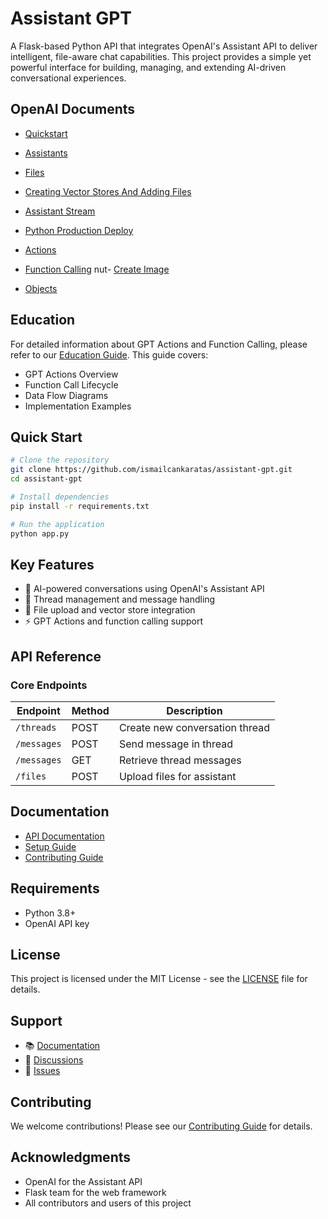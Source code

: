 # Assistant GPT

A Flask-based Python API that integrates OpenAI's Assistant API to deliver intelligent, file-aware chat capabilities. This project provides a simple yet powerful interface for building, managing, and extending AI-driven conversational experiences.


## OpenAI Documents

- [Quickstart](https://platform.openai.com/docs/assistants/quickstart)
- [Assistants](https://platform.openai.com/docs/api-reference/assistants/listAssistants)
- [Files](https://platform.openai.com/docs/api-reference/files/create)
- [Creating Vector Stores And Adding Files](https://platform.openai.com/docs/assistants/tools/file-search/creating-vector-stores-and-adding-files)
- [Assistant Stream](https://github.com/openai/openai-python/blob/main/examples/assistant_stream.py)
- [Python Production Deploy](https://flask.palletsprojects.com/en/3.0.x/tutorial/deploy/)
- [Actions](https://platform.openai.com/docs/actions/introduction)
- [Function Calling](https://platform.openai.com/docs/assistants/tools/function-calling)
nut- [Create Image](https://platform.openai.com/docs/api-reference/images/create)

- [Objects](https://platform.openai.com/docs/assistants/overview/objects)

## Education

For detailed information about GPT Actions and Function Calling, please refer to our [Education Guide](/docs/education.md). This guide covers:

- GPT Actions Overview
- Function Call Lifecycle
- Data Flow Diagrams
- Implementation Examples

## Quick Start

```bash
# Clone the repository
git clone https://github.com/ismailcankaratas/assistant-gpt.git
cd assistant-gpt

# Install dependencies
pip install -r requirements.txt

# Run the application
python app.py
```

## Key Features

- 🤖 AI-powered conversations using OpenAI's Assistant API
- 📝 Thread management and message handling
- 📁 File upload and vector store integration
- ⚡ GPT Actions and function calling support

## API Reference

### Core Endpoints

| Endpoint | Method | Description |
|----------|--------|-------------|
| `/threads` | POST | Create new conversation thread |
| `/messages` | POST | Send message in thread |
| `/messages` | GET | Retrieve thread messages |
| `/files` | POST | Upload files for assistant |

## Documentation

- [API Documentation](docs/api.md)
- [Setup Guide](docs/setup.md)
- [Contributing Guide](CONTRIBUTING.md)

## Requirements

- Python 3.8+
- OpenAI API key

## License

This project is licensed under the MIT License - see the [LICENSE](LICENSE) file for details.

## Support

- 📚 [Documentation](docs/)
- 💬 [Discussions](https://github.com/ismailcankaratas/assistant-gpt/discussions)
- 🐛 [Issues](https://github.com/ismailcankaratas/assistant-gpt/issues)

## Contributing

We welcome contributions! Please see our [Contributing Guide](CONTRIBUTING.md) for details.

## Acknowledgments

- OpenAI for the Assistant API
- Flask team for the web framework
- All contributors and users of this project
